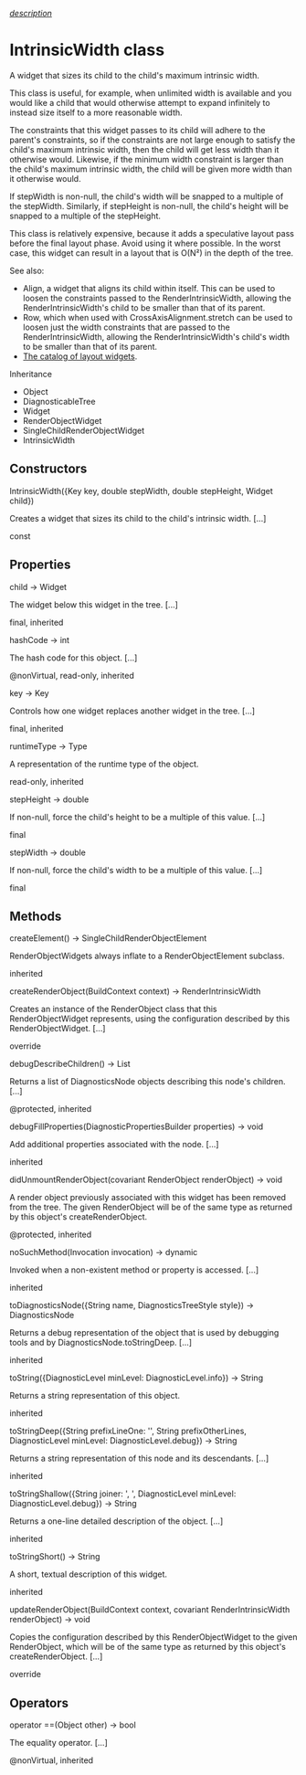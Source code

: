 [*description*][description]

# IntrinsicWidth class #

A widget that sizes its child to the child's maximum intrinsic width.

This class is useful, for example, when unlimited width is available and you would like a child that would otherwise attempt to expand infinitely to instead size itself to a more reasonable width.

The constraints that this widget passes to its child will adhere to the parent's constraints, so if the constraints are not large enough to satisfy the child's maximum intrinsic width, then the child will get less width than it otherwise would. Likewise, if the minimum width constraint is larger than the child's maximum intrinsic width, the child will be given more width than it otherwise would.

If stepWidth is non-null, the child's width will be snapped to a multiple of the stepWidth. Similarly, if stepHeight is non-null, the child's height will be snapped to a multiple of the stepHeight.

This class is relatively expensive, because it adds a speculative layout pass before the final layout phase. Avoid using it where possible. In the worst case, this widget can result in a layout that is O(N²) in the depth of the tree.

See also:

 *  Align, a widget that aligns its child within itself. This can be used to loosen the constraints passed to the RenderIntrinsicWidth, allowing the RenderIntrinsicWidth's child to be smaller than that of its parent.
 *  Row, which when used with CrossAxisAlignment.stretch can be used to loosen just the width constraints that are passed to the RenderIntrinsicWidth, allowing the RenderIntrinsicWidth's child's width to be smaller than that of its parent.
 *  [The catalog of layout widgets][].

Inheritance

 *  Object
 *  DiagnosticableTree
 *  Widget
 *  RenderObjectWidget
 *  SingleChildRenderObjectWidget
 *  IntrinsicWidth

## Constructors ##

IntrinsicWidth(\{Key key, double stepWidth, double stepHeight, Widget child\})

Creates a widget that sizes its child to the child's intrinsic width. \[...\]

const

## Properties ##

child → Widget

The widget below this widget in the tree. \[...\]

final, inherited

hashCode → int

The hash code for this object. \[...\]

@nonVirtual, read-only, inherited

key → Key

Controls how one widget replaces another widget in the tree. \[...\]

final, inherited

runtimeType → Type

A representation of the runtime type of the object.

read-only, inherited

stepHeight → double

If non-null, force the child's height to be a multiple of this value. \[...\]

final

stepWidth → double

If non-null, force the child's width to be a multiple of this value. \[...\]

final

## Methods ##

createElement() → SingleChildRenderObjectElement

RenderObjectWidgets always inflate to a RenderObjectElement subclass.

inherited

createRenderObject(BuildContext context) → RenderIntrinsicWidth

Creates an instance of the RenderObject class that this RenderObjectWidget represents, using the configuration described by this RenderObjectWidget. \[...\]

override

debugDescribeChildren() → List<DiagnosticsNode>

Returns a list of DiagnosticsNode objects describing this node's children. \[...\]

@protected, inherited

debugFillProperties(DiagnosticPropertiesBuilder properties) → void

Add additional properties associated with the node. \[...\]

inherited

didUnmountRenderObject(covariant RenderObject renderObject) → void

A render object previously associated with this widget has been removed from the tree. The given RenderObject will be of the same type as returned by this object's createRenderObject.

@protected, inherited

noSuchMethod(Invocation invocation) → dynamic

Invoked when a non-existent method or property is accessed. \[...\]

inherited

toDiagnosticsNode(\{String name, DiagnosticsTreeStyle style\}) → DiagnosticsNode

Returns a debug representation of the object that is used by debugging tools and by DiagnosticsNode.toStringDeep. \[...\]

inherited

toString(\{DiagnosticLevel minLevel: DiagnosticLevel.info\}) → String

Returns a string representation of this object.

inherited

toStringDeep(\{String prefixLineOne: '', String prefixOtherLines, DiagnosticLevel minLevel: DiagnosticLevel.debug\}) → String

Returns a string representation of this node and its descendants. \[...\]

inherited

toStringShallow(\{String joiner: ', ', DiagnosticLevel minLevel: DiagnosticLevel.debug\}) → String

Returns a one-line detailed description of the object. \[...\]

inherited

toStringShort() → String

A short, textual description of this widget.

inherited

updateRenderObject(BuildContext context, covariant RenderIntrinsicWidth renderObject) → void

Copies the configuration described by this RenderObjectWidget to the given RenderObject, which will be of the same type as returned by this object's createRenderObject. \[...\]

override

## Operators ##

operator ==(Object other) → bool

The equality operator. \[...\]

@nonVirtual, inherited


[description]: https://github.com/flutter/flutter/blob/master/packages/flutter/lib/src/widgets/basic.dart#L2830
[The catalog of layout widgets]: https://flutter.dev/widgets/layout/